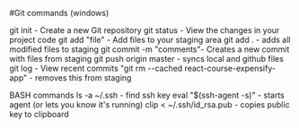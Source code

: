 #Git commands (windows)

git init - Create a new Git repository
git status - View the changes in your project code
git add "file" - Add files to your staging area
git add . - adds all modified files to staging
git commit -m "comments"- Creates a new commit with files from staging
git push origin master - syncs local and github files
git log - View recent commits
"git rm --cached react-course-expensify-app" - removes this from staging

BASH commands
ls -a ~/.ssh - find ssh key
eval "$(ssh-agent -s)" - starts agent (or lets you know it's running)
clip < ~/.ssh/id_rsa.pub - copies public key to clipboard


